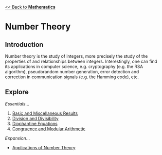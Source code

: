 [<< Back to **Mathematics**](https://pranigopu.github.io/mathematics)

# Number Theory
## Introduction
Number theory is the study of integers, more precisely the study of the properties of and relationships between integers. Interestingly, one can find its applications in computer science, e.g. cryptography (e.g. the RSA algorithm), pseudorandom number generation, error detection and correction in communication signals (e.g. the Hamming code), etc.

## Explore
_Essentials_...

1. [Basic and Miscellaneous Results](https://pranigopu.github.io/mathematics/number-theory/1-basic-and-miscellaneous-results.html)
2. [Division and Divisibility](https://pranigopu.github.io/mathematics/number-theory/2-division-and-divisibility.html)
3. [Diophantine Equations](https://pranigopu.github.io/mathematics/number-theory/3-diophantine-equations.html)
4. [Congruence and Modular Arithmetic](https://pranigopu.github.io/mathematics/number-theory/4-congruence-and-modular-arithmetic.html)

_Expansion_...

- [Applications of Number Theory](https://pranigopu.github.io/mathematics/number-theory/applications-of-number-theory)
